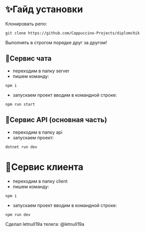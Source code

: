 # ✨Гайд установки

Клонировать репо:
```
git clone https://github.com/Cappuccino-Projects/diplomchik
```

Выполнять в строгом порядке друг за другом!

## 🎁Сервис чата
 - переходим в папку server
 - пишем команду:
 ```
npm i
 ```
 - запускаем проект вводим в командной строке:
```
npm run start
```

## 🎃Сервис API (основная часть)
- переходим в папку api
- запускаем проект:
```
dotnet run dev
```

# 🎨Сервис клиента
 - переходим в папку client
 - пишем команду:
 ```
npm i
 ```
 - запускаем проект вводим в командной строке:
```
npm run dev
```

Сделал letnull19a
телега: @letnull19a